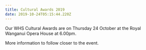 ```yaml
---
title: Cultural Awards 2019
date: 2019-10-24T05:15:44.220Z
---
```

Our WHS Cultural Awards are on Thursday 24 October at the Royal Wanganui Opera House at 6.00pm.

More information to follow closer to the event.
